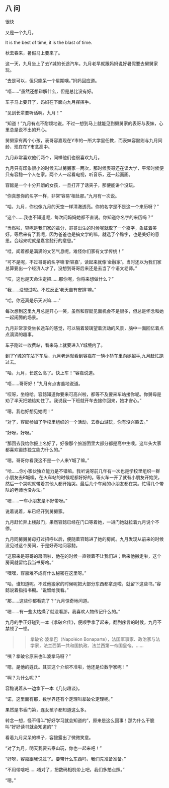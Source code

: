 ﻿八 问
-----

很快

又是一个九月。

It is the best of time, it is the blast of time.





秋去春来，暑假马上要来了。

这一天，九月坐上了去Y城的长途汽车。九月老早就跟妈妈说好暑假要去舅舅家玩。

“去是可以，但只能呆一个星期噢。”妈妈回应道。

“唔……”虽然还想辩解什么，但是总比没有好。

车子马上要开了，妈妈在下面向九月挥挥手。

“见到长辈要听话啊。九月！”

“知道！”九月有点不耐烦地说。不过一想到马上就能见到舅舅家的表哥与表妹，心里总是说不出的开心。

舅舅家有两个小孩，表哥容嘉现在Y市的一所大学里任教，而表妹容懿则与九月同龄，现在在Y市念高中。

九月非常喜欢他们两个，同样他们也很喜欢九月。

九月只有印象很小的时候去过舅舅家一两次，那时候表哥还在读大学，平常时候便只有容懿一个人在家。两个人一起看电视，听音乐，还一起画画。

容懿是一个十分开朗的女孩，一旦打开了话夹子，那便能讲个没玩。

“你真想你的名字一样，非常‘容易’相处那。”九月有一次说。

“哈，九月，你也像九月的天空一样清澈透亮。你的名字是不是这一个来历呀？”

“这个……我也不知道呢，每次问妈妈她都不直说。你知道你名字的来历吗？”

“当然啦，容呢是我们家的辈分，哥哥出生的时候呢就取了一个嘉字，象征着美好。等后来有了我呢，因为爸爸也是搞文学的嘛，就选了个懿字，也是美好的意思。合起来呢就是嘉言懿行的意思。”

“哇，闻着都是满满的文艺气息呢。难怪你们家有文学传统！”

“可不是呢，不过哥哥的名字嘛‘靳容嘉’，读起来就像‘金融家’。当时还以为我们家总算要出一个经济人才了，没想到哥哥后来还是去当了个语文老师。”

“哎，这也是天命注定把……那你呢，你将来想做什么？”

“我……没想过呢。不过反正‘老天自有安排’嘛。”

“哈，你还真是乐天派嘛……”

每次想到这里九月总是开心一笑，虽然和容懿见面机会不是很多，但总是怀念和她一起闹腾的场景。

九月非常享受坐长途车的感觉，可以隔着玻璃望着流动的风景，脑中一面回忆着点点滴滴的趣事。

车子刚过一收费站，看来马上就要进入Y城境内了。



到了Y城的车站下车后，九月老远就看到容嘉在一辆小轿车里向她招手,九月赶忙跑过去。

“哈，九月，长这么高了。快上车！”容嘉说道。

“唔……哥哥好！”九月有点害羞地说道。

“哎呀，坐稳哈。容懿知道你要来可高兴啦，都等不及要来车站接你呢。你舅母是劝了半天把她给劝住了。我说我一下班就开车去接你回来，她才安心。”

“嗯，我也好想见她呢！”

“对了，容懿参加了学校里组织的一个活动，去泰山游玩，你有没兴趣去。”

“好呀，好呀。”

“那回去我给你报上名好了，好像那个旅游团里大部分都是高中生噢。这年头大家都喜欢锻炼独立能力什么的。”

“嗯。哥哥你看我这不是一个人来Y城了嘛。”

“哈……你小家伙独立能力是不错嘛。我听说呀前几年有一次也是学校里组织一群小朋友去R城噢，在火车站的时候呢都好好的。等火车一开了就有小朋友开始哭，然后一个哭呢就带着其他人都开始哭。最后几个车厢的小朋友都在哭。忙得几个带队的老师也没办法。”

“嗯……一车小朋友是不好带呀。”

说着说着，车已经开到舅舅家。

九月赶忙奔上楼敲门，果然容懿已经在门口等着她，一进门她就拉着九月说个不停。

九月同舅舅舅母打过招呼以后，便随着容懿进了她的房间。九月发现从前来的时候没见过这个房间，于是好奇地问容懿。

“这原来是哥哥的房间啦，他在的时候一直锁着不让我们进；后来他搬走啦，这个房间就留给我当书房咯。”

“嘿嘿，容嘉难不成有什么秘密在这里呀。”

“哈，谁知道呢。不过他搬家的时候呢把大部分东西都拿走啦，就留下这些书。”容懿说着指指书橱。“说留给我看。”

“那……这些你都看完了？”九月惊奇地问道。

“嗯……有一些太枯燥了就没看那，我喜欢人物传记什么的。”

九月的手正好碰到一本《拿破仑传》，便顺手拿了起来，翻到序言的时候，九月不禁顿了一顿。

>> 拿破仑·波拿巴（Napoléon Bonaparte），法国军事家、政治家与法学家，法兰西第一共和国执政、法兰西第一帝国皇帝。……

“咦？拿破仑原来也叫波拿马呀？”

“嗯，是他的姓氏。其实这个介绍不准啦，他还是位数学家呢！”

“啊？为什么呢？”

容懿说着从一边拿下一本《几何趣谈》。

“诺，这里面有那，数学界还有个定理叫拿破仑定理呢。”

果然是书香门第，连女孩子都知道这么多。

转念一想，怪不得叫“好好学习就会知道的”，原来是这么回事！那为什么干脆叫“好好读书就会知道的”？

看着九月呆呆的样子，容懿露出了微微笑意。

“对了九月，明天我要去泰山玩，你也一起来吧！”

“好呀，容嘉跟我说过了。要带什么东西吗，我们先准备准备。”

“不用带啥吧……唔对了，把数码相机带上吧，我们多拍点照。”

“嗯。”
